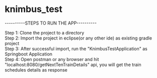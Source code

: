 # knimbus_test<br />

----------STEPS TO RUN THE APP----------<br />

Step 1: Clone the project to a directory<br />
Step 2: Import the project in eclipse(or any other ide) as existing gradle project<br />
Step 3: After successful import, run the "KnimbusTestApplication" as Springboot Application<br />
Step 4: Open postman or any browser and hit "localhost:8080/getNextTenTrainDetails" api, you will get the train schedules details as response<br />
